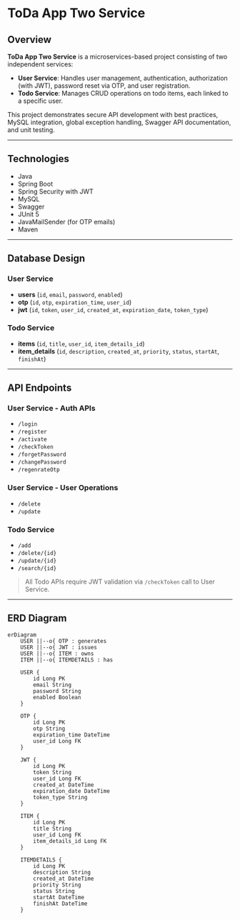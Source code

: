 # ToDa App Two Service

## Overview
**ToDa App Two Service** is a microservices-based project consisting of two independent services:

- **User Service**: Handles user management, authentication, authorization (with JWT), password reset via OTP, and user registration.
- **Todo Service**: Manages CRUD operations on todo items, each linked to a specific user.

This project demonstrates secure API development with best practices, MySQL integration, global exception handling, Swagger API documentation, and unit testing.

---

## Technologies
- Java
- Spring Boot
- Spring Security with JWT
- MySQL
- Swagger
- JUnit 5
- JavaMailSender (for OTP emails)
- Maven

---

## Database Design

### User Service
- **users** (`id`, `email`, `password`, `enabled`)
- **otp** (`id`, `otp`, `expiration_time`, `user_id`)
- **jwt** (`id`, `token`, `user_id`, `created_at`, `expiration_date`, `token_type`)

### Todo Service
- **items** (`id`, `title`, `user_id`, `item_details_id`)
- **item_details** (`id`, `description`, `created_at`, `priority`, `status`, `startAt`, `finishAt`)

---

## API Endpoints

### User Service - Auth APIs
- `/login`
- `/register`
- `/activate`
- `/checkToken`
- `/forgetPassword`
- `/changePassword`
- `/regenrateOtp`

### User Service - User Operations
- `/delete`
- `/update`

### Todo Service
- `/add`
- `/delete/{id}`
- `/update/{id}`
- `/search/{id}`

> All Todo APIs require JWT validation via `/checkToken` call to User Service.

---

## ERD Diagram

```mermaid
erDiagram
    USER ||--o{ OTP : generates
    USER ||--o{ JWT : issues
    USER ||--o{ ITEM : owns
    ITEM ||--o{ ITEMDETAILS : has

    USER {
        id Long PK
        email String
        password String
        enabled Boolean
    }

    OTP {
        id Long PK
        otp String
        expiration_time DateTime
        user_id Long FK
    }

    JWT {
        id Long PK
        token String
        user_id Long FK
        created_at DateTime
        expiration_date DateTime
        token_type String
    }

    ITEM {
        id Long PK
        title String
        user_id Long FK
        item_details_id Long FK
    }

    ITEMDETAILS {
        id Long PK
        description String
        created_at DateTime
        priority String
        status String
        startAt DateTime
        finishAt DateTime
    }
